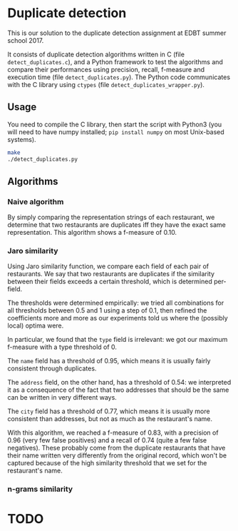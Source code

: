 # Duplicate detection

This is our solution to the duplicate detection assignment at EDBT summer school
2017.

It consists of duplicate detection algorithms written in C (file
`detect_duplicates.c`), and a Python framework to test the algorithms and
compare their performances using precision, recall, f-measure and execution
time (file `detect_duplicates.py`). The Python code communicates with the C
library using `ctypes` (file `detect_duplicates_wrapper.py`).

## Usage

You need to compile the C library, then start the script with Python3 (you will
need to have numpy installed; `pip install numpy` on most Unix-based systems).

```sh
make
./detect_duplicates.py
```

## Algorithms

### Naive algorithm

By simply comparing the representation strings of each restaurant, we determine
that two restaurants are duplicates iff they have the exact same representation.
This algorithm shows a f-measure of 0.10.

### Jaro similarity

Using Jaro similarity function, we compare each field of each pair of
restaurants. We say that two restaurants are duplicates if the similarity
between their fields exceeds a certain threshold, which is determined per-field.

The thresholds were determined empirically: we tried all combinations for all
thresholds between 0.5 and 1 using a step of 0.1, then refined the coefficients
more and more as our experiments told us where the (possibly local) optima were.

In particular, we found that the `type` field is irrelevant: we got our maximum
f-measure with a type threshold of 0.

The `name` field has a threshold of 0.95, which means it is usually fairly
consistent through duplicates.

The `address` field, on the other hand, has a threshold of 0.54: we interpreted
it as a consequence of the fact that two addresses that should be the same can
be written in very different ways.

The `city` field has a threshold of 0.77, which means it is usually more
consistent than addresses, but not as much as the restaurant's name.

With this algorithm, we reached a f-measure of 0.83, with a precision of 0.96
(very few false positives) and a recall of 0.74 (quite a few false negatives).
These probably come from the duplicate restaurants that have their name written
very differently from the original record, which won't be captured because of
the high similarity threshold that we set for the restaurant's name.

### n-grams similarity

# TODO
